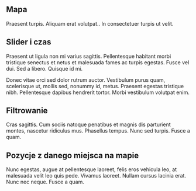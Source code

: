 ## Mapa

Praesent turpis. Aliquam erat volutpat.. In consectetuer turpis ut velit.

## Slider i czas

Praesent ut ligula non mi varius sagittis. Pellentesque habitant morbi tristique senectus et netus et malesuada fames ac turpis egestas. Fusce vel dui. Sed a libero. Quisque id mi.

Donec vitae orci sed dolor rutrum auctor. Vestibulum purus quam, scelerisque ut, mollis sed, nonummy id, metus. Praesent egestas tristique nibh. Pellentesque dapibus hendrerit tortor. Morbi vestibulum volutpat enim.

## Filtrowanie

Cras sagittis. Cum sociis natoque penatibus et magnis dis parturient montes, nascetur ridiculus mus. Phasellus tempus. Nunc sed turpis. Fusce a quam.

## Pozycje z danego miejsca na mapie

Nunc egestas, augue at pellentesque laoreet, felis eros vehicula leo, at malesuada velit leo quis pede. Vivamus laoreet. Nullam cursus lacinia erat. Nunc nec neque. Fusce a quam.